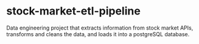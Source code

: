 # stock-market-etl-pipeline
Data engineering project that extracts information from stock market APIs, transforms and cleans the data, and loads it into a postgreSQL database.

